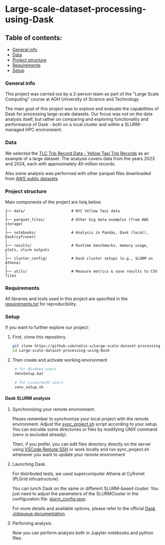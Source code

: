 # Large-scale-dataset-processing-using-Dask

## Table of contents:

- [General info](#general-info)
- [Data](#data)
- [Project structure](#Project-structure)
- [Requirements](#requirements)
- [Setup](#setup)

### General info

This project was carried out by a 2-person team as part of the "Large Scale Computing" course at AGH University of Science and Technology.

The main goal of this project was to explore and evaluate the capabilities of Dask for processing large-scale datasets.
Our focus was not on the data analysis itself, but rather on comparing and exploring functionality and performance of Dask - both on a local cluster and within a SLURM-managed HPC environment.

### Data

We selected the [TLC Trip Record Data - Yellow Taxi Trip Records](https://www.nyc.gov/site/tlc/about/tlc-trip-record-data.page) as an example of a large dataset. The analysis covers data from the years 2023 and 2024, each with approximately 40 million records.

Also some analysis was performed with other parquet files downloaded from [AWS public datasets](https://registry.opendata.aws/)

### Project structure

Main components of the project are listę below.

```
├── data/                     # NYC Yellow Taxi data
│
├── parquet_files/            # Other big data examples (from AWS storage)
│
├── notebooks/                # Analysis in Pandas, Dask (local), Dask(cyfronet)
│
├── results/                  # Runtime benchmarks, memory usage, plots, slurm outputs
│
├── cluster_config/           # Dask cluster setups (e.g., SLURM on Athena)
│
├── utils/                    # Measure metrics & save results to CSV files

```

### Requirements

All libraries and tools used in this project are specified in the [requirements.txt](./requirements.txt) for reproducibility.

### Setup

If you want to further explore our project:

1. First, clone this repository.
   ```sh
   git clone https://github.com/natix-x/Large-scale-dataset-processing-using-Dask.git
   cd Large-scale-dataset-processing-using-Dask
   ```
2. Then create and activate working environment
   ```sh
    # for Windows users 
    VenvSetup.bat

    # for Linux/mcOS users
    venv_setup.sh
   ```

#### Dask SLURM analysis

1. Synchronizing your remote environment.

   Pleses remember to synchronize your local project with the remote environment. Adjust the [sync_project.sh](./sync_project.sh) script according to your setup. You can exculde some directories or files by modifying UNIX command (venv is excluded already).

   Then, if you prefer, you can edit files directory directly on the server using [VSCode Remote SSH](https://code.visualstudio.com/docs/remote/ssh) or work locally and run sync_project.sh whenever you want to update your remote environment

2. Launching Dask.

   For distributed tests, we used supercomputer Athena at Cyfronet (PLGrid infrustructure).

   You can lunch Dask on the same or different SLURM-based cluster. You just need to adjust the parameters of the SLURMCluster in the configuration file: [slurm_config.json](cluster_config/slurm_config.json).

   For more details and available options, please refer to the official [Dask Jobqueue documentation](https://jobqueue.dask.org/en/latest/generated/dask_jobqueue.SLURMCluster.html).

3. Perfoming analysis.
   
   Now you can perform analysis both in Jupyter notebooks and python files.
